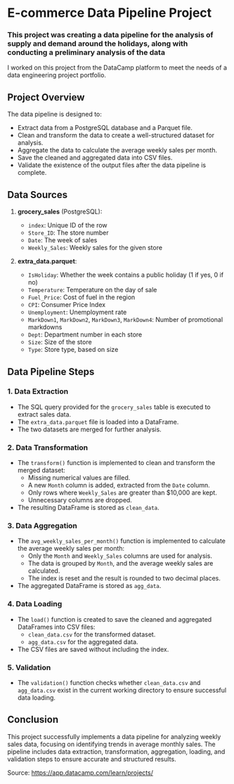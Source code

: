 # E-commerce Data Pipeline Project 
### This project was creating a data pipeline for the analysis of supply and demand around the holidays, along with conducting a preliminary analysis of the data
I worked on this project from the DataCamp platform to meet the needs of a data engineering project portfolio.

## Project Overview
The data pipeline is designed to:
- Extract data from a PostgreSQL database and a Parquet file.
- Clean and transform the data to create a well-structured dataset for analysis.
- Aggregate the data to calculate the average weekly sales per month.
- Save the cleaned and aggregated data into CSV files.
- Validate the existence of the output files after the data pipeline is complete.

## Data Sources

1. **grocery_sales** (PostgreSQL):
   - `index`: Unique ID of the row
   - `Store_ID`: The store number
   - `Date`: The week of sales
   - `Weekly_Sales`: Weekly sales for the given store
   
2. **extra_data.parquet**:
   - `IsHoliday`: Whether the week contains a public holiday (1 if yes, 0 if no)
   - `Temperature`: Temperature on the day of sale
   - `Fuel_Price`: Cost of fuel in the region
   - `CPI`: Consumer Price Index
   - `Unemployment`: Unemployment rate
   - `MarkDown1`, `MarkDown2`, `MarkDown3`, `MarkDown4`: Number of promotional markdowns
   - `Dept`: Department number in each store
   - `Size`: Size of the store
   - `Type`: Store type, based on size

## Data Pipeline Steps

### 1. Data Extraction
- The SQL query provided for the `grocery_sales` table is executed to extract sales data.
- The `extra_data.parquet` file is loaded into a DataFrame.
- The two datasets are merged for further analysis.

### 2. Data Transformation
- The `transform()` function is implemented to clean and transform the merged dataset:
  - Missing numerical values are filled.
  - A new `Month` column is added, extracted from the `Date` column.
  - Only rows where `Weekly_Sales` are greater than $10,000 are kept.
  - Unnecessary columns are dropped.
- The resulting DataFrame is stored as `clean_data`.

### 3. Data Aggregation
- The `avg_weekly_sales_per_month()` function is implemented to calculate the average weekly sales per month:
  - Only the `Month` and `Weekly_Sales` columns are used for analysis.
  - The data is grouped by `Month`, and the average weekly sales are calculated.
  - The index is reset and the result is rounded to two decimal places.
- The aggregated DataFrame is stored as `agg_data`.

### 4. Data Loading
- The `load()` function is created to save the cleaned and aggregated DataFrames into CSV files:
  - `clean_data.csv` for the transformed dataset.
  - `agg_data.csv` for the aggregated data.
- The CSV files are saved without including the index.

### 5. Validation
- The `validation()` function checks whether `clean_data.csv` and `agg_data.csv` exist in the current working directory to ensure successful data loading.

## Conclusion

This project successfully implements a data pipeline for analyzing weekly sales data, focusing on identifying trends in average monthly sales. The pipeline includes data extraction, transformation, aggregation, loading, and validation steps to ensure accurate and structured results.



Source: https://app.datacamp.com/learn/projects/

